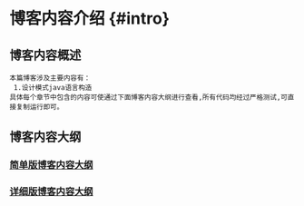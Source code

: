 <Banner localtion="/banner/particles/particles.html"/>

# 博客内容介绍 {#intro}
## 博客内容概述
    本篇博客涉及主要内容有：
     1.设计模式java语言构造
	具体每个章节中包含的内容可使通过下面博客内容大纲进行查看,所有代码均经过严格测试,可直接复制运行即可。
## 博客内容大纲

###	<a href="/enhance/markmap/general/datastructure/datastructure-java/datastructure-java-outline2.html" target="_blank">简单版博客内容大纲</a>
<!--最深展示二级标题内容-->
<Markmap localtion="/enhance/markmap/general/datastructure/datastructure-java/datastructure-java-outline2.html" height="500rem"/>

>
<!--最深展示五级标题内容,当前展示到4级-->
###	<a href="/enhance/markmap/general/datastructure/datastructure-java/datastructure-java-outline5.html" target="_blank">详细版博客内容大纲</a>
<Markmap localtion="/enhance/markmap/general/datastructure/datastructure-java/datastructure-java-outline5.html" height="600rem"/>

<HideSideBar/>

